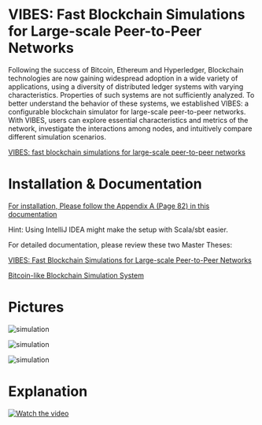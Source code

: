 # VIBES: Fast Blockchain Simulations for Large-scale Peer-to-Peer Networks

Following the success of Bitcoin, Ethereum and Hyperledger, Blockchain technologies are now gaining widespread adoption in a wide variety of applications, using a diversity of distributed ledger systems with varying characteristics. Properties of such systems are not sufficiently analyzed. To better understand the behavior of these systems, we established VIBES: a configurable blockchain simulator for large-scale peer-to-peer networks. With VIBES, users can explore essential characteristics and metrics of the network, investigate the interactions among nodes, and intuitively compare different simulation scenarios.

[VIBES: fast blockchain simulations for large-scale peer-to-peer networks](https://dl.acm.org/citation.cfm?id=3155020)

# Installation & Documentation

[For installation, Please follow the Appendix A (Page 82) in this documentation](https://github.com/i13-msrg/vibes/blob/master/docs/Attacks-simulation-thesis.pdf)

Hint: Using IntelliJ IDEA might make the setup with Scala/sbt easier.

For detailed documentation, please review these two Master Theses:

[VIBES: Fast Blockchain Simulations for Large-scale Peer-to-Peer Networks](https://github.com/i13-msrg/vibes/blob/master/docs/Master_Thesis_VIBES.pdf)

[Bitcoin-like Blockchain Simulation System](https://github.com/i13-msrg/vibes/blob/master/docs/Attacks-simulation-thesis.pdf)

# Pictures

![simulation](https://github.com/i13-msrg/vibes/tree/master/pictures/DoubleSpendingAttack.png "Simulation - Double-Spending Attack")

![simulation](https://github.com/i13-msrg/vibes/tree/master/pictures/Transactions.png "Simulation - Transactions")

![simulation](https://github.com/i13-msrg/vibes/tree/master/pictures/FloodAttack.png "Simulation - Flood Attack")

# Explanation

[![Watch the video](https://img.youtube.com/vi/-I066QuHgUQ/maxresdefault.jpg)](https://youtu.be/-I066QuHgUQ)
